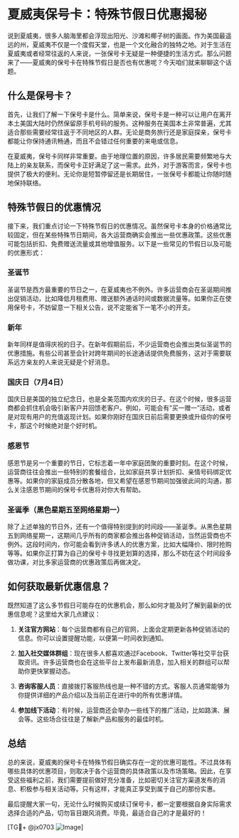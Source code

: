 # 夏威夷保号卡：特殊节假日优惠揭秘

说到夏威夷，很多人脑海里都会浮现出阳光、沙滩和椰子树的画面。作为美国最遥远的州，夏威夷不仅是一个度假天堂，也是一个文化融合的独特之地。对于生活在夏威夷或者经常往返的人来说，一张保号卡无疑是一种便捷的生活方式。那么问题来了——夏威夷的保号卡在特殊节假日是否也有优惠呢？今天咱们就来聊聊这个话题。

## 什么是保号卡？

首先，让我们了解一下保号卡是什么。简单来说，保号卡是一种可以让用户在离开本土美国大陆时仍然保留原手机号码的服务。这种服务在美国本土非常普遍，尤其适合那些需要经常往返于不同地区的人群。无论是商务旅行还是家庭探亲，保号卡都能让你保持通讯畅通，而且不会错过任何重要的来电或信息。

在夏威夷，保号卡同样非常重要。由于地理位置的原因，许多居民需要频繁地与大陆上的亲友联系，而保号卡正好满足了这一需求。此外，对于游客而言，保号卡也提供了极大的便利。无论你是短暂停留还是长期居住，一张保号卡都能让你随时随地保持联络。

## 特殊节假日的优惠情况

接下来，我们重点讨论一下特殊节假日的优惠情况。虽然保号卡本身的价格通常比较固定，但在某些特殊节日期间，各大运营商确实会推出一些优惠政策。这些优惠可能包括折扣、免费赠送流量或其他增值服务。以下是一些常见的节假日以及可能的优惠形式：

### 圣诞节

圣诞节是西方最重要的节日之一，在夏威夷也不例外。许多运营商会在圣诞期间推出促销活动，比如降低月租费用、赠送额外通话时间或数据流量等。如果你正在使用保号卡，不妨留意一下相关公告，说不定能省下一笔不小的开支。

### 新年

新年同样是值得庆祝的日子。在新年假期前后，不少运营商也会推出类似圣诞节的优惠措施。有些公司甚至会针对跨年期间的长途通话提供免费服务，这对于需要联系远方亲友的人来说无疑是个好消息。

### 国庆日（7月4日）

国庆日是美国的独立纪念日，也是全美范围内欢庆的日子。在这个时候，很多运营商都会抓住机会吸引新客户并回馈老客户。例如，可能会有“买一赠一”活动，或者是对现有用户的充值返现计划。如果你刚好在国庆日前后需要更换或升级你的保号卡，那这个时候绝对是个好时机。

### 感恩节

感恩节是另一个重要的节日，它标志着一年中家庭团聚的重要时刻。在这个时候，运营商往往会推出一些特别的套餐组合，比如家庭共享计划折扣、亲情号码绑定优惠等。如果你的家庭成员分散各地，但又希望在感恩节期间加强彼此间的沟通，那么关注感恩节期间的保号卡优惠将对你大有帮助。

### 圣诞季（黑色星期五至网络星期一）

除了上述单独的节日外，还有一个值得特别提到的时间段——圣诞季。从黑色星期五到网络星期一，这期间几乎所有的商家都会推出各种促销活动，当然运营商也不例外。这段时间内，你可能会看到许多诱人的优惠方案，比如大幅降价、限时抢购等等。如果你正打算为自己的保号卡寻找更划算的选择，那么不妨在这个时间段多做功课，对比多家运营商的优惠政策后再做决定。

## 如何获取最新优惠信息？

既然知道了这么多节假日可能存在的优惠机会，那么如何才能及时了解到最新的优惠信息呢？这里给大家几点建议：

1. **关注官方网站**：每个运营商都有自己的官网，上面会定期更新各种促销活动的信息。你可以设置提醒功能，以便第一时间收到通知。
   
2. **加入社交媒体群组**：现在很多人都喜欢通过Facebook、Twitter等社交平台获取资讯。许多运营商也会在这些平台上发布最新消息，加入相关的群组可以帮助你更快掌握动态。

3. **咨询客服人员**：直接拨打客服热线也是一种不错的方式。客服人员通常能够为你提供详细的产品介绍以及当前正在进行中的所有优惠详情。

4. **参加线下活动**：有时候，运营商还会举办一些线下的推广活动，比如路演、展会等。这些场合往往是了解新产品和服务的最佳时机。

## 总结

总的来说，夏威夷的保号卡在特殊节假日确实存在一定的优惠可能性。不过具体有哪些具体的优惠项目，则取决于各个运营商的具体政策以及市场策略。因此，在享受这些福利之前，我们需要提前做好充分准备，比如密切关注官方渠道发布的消息、积极参与相关活动等。只有这样，才能真正享受到属于自己的那份实惠。

最后提醒大家一句，无论什么时候购买或续订保号卡，都一定要根据自身实际需求选择合适的产品，切勿盲目跟风消费。毕竟，最适合自己的才是最好的！

[TG💪+ @jx0703 ![Image](https://github.com/user-attachments/assets/dbca1d08-cadb-493c-b0ec-ad6f7a83f270)]